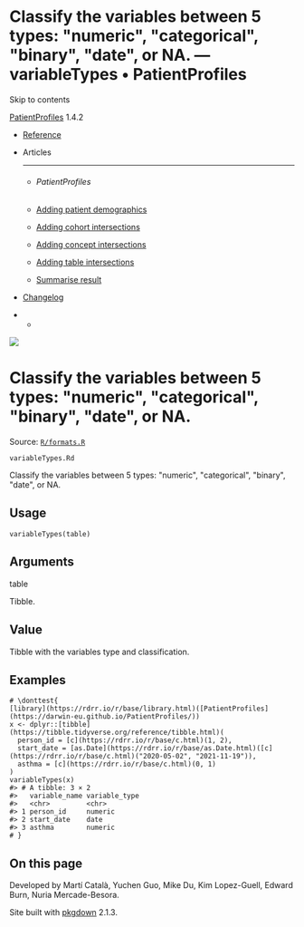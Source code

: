 # Classify the variables between 5 types: "numeric", "categorical", "binary", "date", or NA. — variableTypes • PatientProfiles

Skip to contents

[PatientProfiles](../index.html) 1.4.2

  * [Reference](../reference/index.html)
  * Articles
    * * * *

    * ###### PatientProfiles

    * [Adding patient demographics](../articles/demographics.html)
    * [Adding cohort intersections](../articles/cohort-intersect.html)
    * [Adding concept intersections](../articles/concept-intersect.html)
    * [Adding table intersections](../articles/table-intersect.html)
    * [Summarise result](../articles/summarise.html)
  * [Changelog](../news/index.html)


  *   * [](https://github.com/darwin-eu/PatientProfiles/)



![](../logo.png)

# Classify the variables between 5 types: "numeric", "categorical", "binary", "date", or NA.

Source: [`R/formats.R`](https://github.com/darwin-eu/PatientProfiles/blob/v1.4.2/R/formats.R)

`variableTypes.Rd`

Classify the variables between 5 types: "numeric", "categorical", "binary", "date", or NA.

## Usage
    
    
    variableTypes(table)

## Arguments

table
    

Tibble.

## Value

Tibble with the variables type and classification.

## Examples
    
    
    # \donttest{
    [library](https://rdrr.io/r/base/library.html)([PatientProfiles](https://darwin-eu.github.io/PatientProfiles/))
    x <- dplyr::[tibble](https://tibble.tidyverse.org/reference/tibble.html)(
      person_id = [c](https://rdrr.io/r/base/c.html)(1, 2),
      start_date = [as.Date](https://rdrr.io/r/base/as.Date.html)([c](https://rdrr.io/r/base/c.html)("2020-05-02", "2021-11-19")),
      asthma = [c](https://rdrr.io/r/base/c.html)(0, 1)
    )
    variableTypes(x)
    #> # A tibble: 3 × 2
    #>   variable_name variable_type
    #>   <chr>         <chr>        
    #> 1 person_id     numeric      
    #> 2 start_date    date         
    #> 3 asthma        numeric      
    # }
    
    

## On this page

Developed by Martí Català, Yuchen Guo, Mike Du, Kim Lopez-Guell, Edward Burn, Nuria Mercade-Besora.

Site built with [pkgdown](https://pkgdown.r-lib.org/) 2.1.3.
